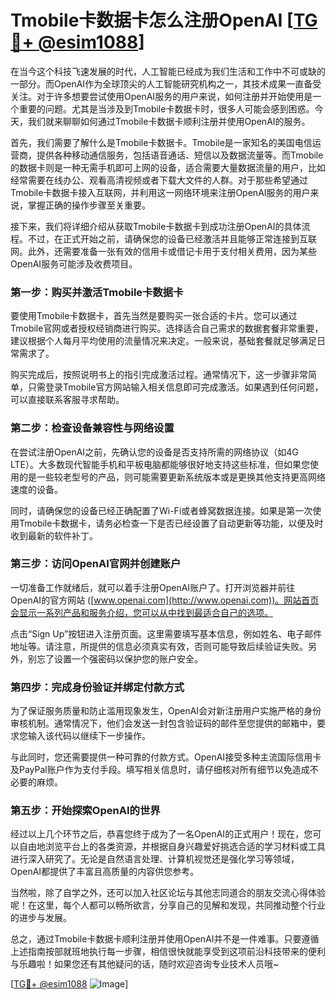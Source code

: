 # Tmobile卡数据卡怎么注册OpenAI [[TG💪+ @esim1088](https://t.me/s/esim1088)]

在当今这个科技飞速发展的时代，人工智能已经成为我们生活和工作中不可或缺的一部分。而OpenAI作为全球顶尖的人工智能研究机构之一，其技术成果一直备受关注。对于许多想要尝试使用OpenAI服务的用户来说，如何注册并开始使用是一个重要的问题。尤其是当涉及到Tmobile卡数据卡时，很多人可能会感到困惑。今天，我们就来聊聊如何通过Tmobile卡数据卡顺利注册并使用OpenAI的服务。

首先，我们需要了解什么是Tmobile卡数据卡。Tmobile是一家知名的美国电信运营商，提供各种移动通信服务，包括语音通话、短信以及数据流量等。而Tmobile的数据卡则是一种无需手机即可上网的设备，适合需要大量数据流量的用户，比如经常需要在线办公、观看高清视频或者下载大文件的人群。对于那些希望通过Tmobile卡数据卡接入互联网，并利用这一网络环境来注册OpenAI服务的用户来说，掌握正确的操作步骤至关重要。

接下来，我们将详细介绍从获取Tmobile卡数据卡到成功注册OpenAI的具体流程。不过，在正式开始之前，请确保您的设备已经激活并且能够正常连接到互联网。此外，还需要准备一张有效的信用卡或借记卡用于支付相关费用，因为某些OpenAI服务可能涉及收费项目。

### 第一步：购买并激活Tmobile卡数据卡

要使用Tmobile卡数据卡，首先当然是要购买一张合适的卡片。您可以通过Tmobile官网或者授权经销商进行购买。选择适合自己需求的数据套餐非常重要，建议根据个人每月平均使用的流量情况来决定。一般来说，基础套餐就足够满足日常需求了。

购买完成后，按照说明书上的指引完成激活过程。通常情况下，这一步骤非常简单，只需登录Tmobile官方网站输入相关信息即可完成激活。如果遇到任何问题，可以直接联系客服寻求帮助。

### 第二步：检查设备兼容性与网络设置

在尝试注册OpenAI之前，先确认您的设备是否支持所需的网络协议（如4G LTE）。大多数现代智能手机和平板电脑都能够很好地支持这些标准，但如果您使用的是一些较老型号的产品，则可能需要更新系统版本或是更换其他支持更高网络速度的设备。

同时，请确保您的设备已经正确配置了Wi-Fi或者蜂窝数据连接。如果是第一次使用Tmobile卡数据卡，请务必检查一下是否已经设置了自动更新等功能，以便及时收到最新的软件补丁。

### 第三步：访问OpenAI官网并创建账户

一切准备工作就绪后，就可以着手注册OpenAI账户了。打开浏览器并前往OpenAI的官方网站 ([www.openai.com](http://www.openai.com))。网站首页会显示一系列产品和服务介绍，您可以从中找到最适合自己的选项。

点击“Sign Up”按钮进入注册页面。这里需要填写基本信息，例如姓名、电子邮件地址等。请注意，所提供的信息必须真实有效，否则可能导致后续验证失败。另外，别忘了设置一个强密码以保护您的账户安全。

### 第四步：完成身份验证并绑定付款方式

为了保证服务质量和防止滥用现象发生，OpenAI会对新注册用户实施严格的身份审核机制。通常情况下，他们会发送一封包含验证码的邮件至您提供的邮箱中，要求您输入该代码以继续下一步操作。

与此同时，您还需要提供一种可靠的付款方式。OpenAI接受多种主流国际信用卡及PayPal账户作为支付手段。填写相关信息时，请仔细核对所有细节以免造成不必要的麻烦。

### 第五步：开始探索OpenAI的世界

经过以上几个环节之后，恭喜您终于成为了一名OpenAI的正式用户！现在，您可以自由地浏览平台上的各类资源，并根据自身兴趣爱好挑选合适的学习材料或工具进行深入研究了。无论是自然语言处理、计算机视觉还是强化学习等领域，OpenAI都提供了丰富且高质量的内容供您参考。

当然啦，除了自学之外，还可以加入社区论坛与其他志同道合的朋友交流心得体验呢！在这里，每个人都可以畅所欲言，分享自己的见解和发现，共同推动整个行业的进步与发展。

总之，通过Tmobile卡数据卡顺利注册并使用OpenAI并不是一件难事。只要遵循上述指南按部就班地执行每一步骤，相信很快就能享受到这项前沿科技带来的便利与乐趣啦！如果您还有其他疑问的话，随时欢迎咨询专业技术人员哦~

[[TG💪+ @esim1088](https://t.me/s/esim1088) ![Image](https://i.postimg.cc/4NQfJmqS/Snipaste-2025-05-13-00-14-12.png)]